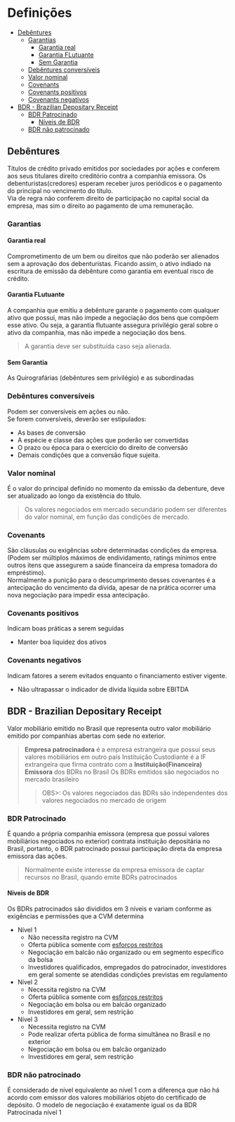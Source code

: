 # Definições<!-- omit in toc -->
- [Debêntures](#debêntures)
  - [Garantias](#garantias)
    - [Garantia real](#garantia-real)
    - [Garantia FLutuante](#garantia-flutuante)
    - [Sem Garantia](#sem-garantia)
  - [Debêntures conversíveis](#debêntures-conversíveis)
  - [Valor nominal](#valor-nominal)
  - [Covenants](#covenants)
  - [Covenants positivos](#covenants-positivos)
  - [Covenants negativos](#covenants-negativos)
- [BDR - Brazilian Depositary Receipt](#bdr---brazilian-depositary-receipt)
  - [BDR Patrocinado](#bdr-patrocinado)
    - [Níveis de BDR](#níveis-de-bdr)
  - [BDR não patrocinado](#bdr-não-patrocinado)

## Debêntures
Títulos de crédito privado emitidos por sociedades por ações e conferem aos seus titulares direito creditório contra a companhia emissora. Os debenturistas(credores) esperam receber juros periódicos e o pagamento do principal no vencimento do título.
<br>
Via de regra não conferem direito de participação no capital social da empresa, mas sim o direito ao pagamento de uma remuneração.

### Garantias 
#### Garantia real
Comprometimento de um bem ou direitos que não poderão ser alienados sem a aprovação dos debenturistas. Ficando assim, o ativo indiado na escritura de emissão da debênture como garantia em eventual risco de crédito.

#### Garantia FLutuante
A companhia que emitiu a debênture garante o pagamento com qualquer ativo que possui, mas não impede a negociação dos bens que compõem esse ativo. Ou seja, a garantia flutuante assegura privilégio geral sobre o ativo da companhia, mas não impede a negociação dos bens.
> A garantia deve ser substituída caso seja alienada.

#### Sem Garantia
As Quirografárias (debêntures sem privilégio) e as subordinadas

### Debêntures conversíveis
Podem ser conversíveis em ações ou não. <br>
Se forem conversíveis, deverão ser estipulados:
- As bases de conversão
- A espécie e classe das ações que poderão ser convertidas
- O prazo ou época para o exercício do direito de conversão
- Demais condições que a conversão fique sujeita.

### Valor nominal
É o valor do principal definido no momento da emissão da debenture, deve ser atualizado ao longo da existência do título.
> Os valores negociados em mercado secundário podem ser diferentes do valor nominal, em função das condições de mercado.

### Covenants
São cláusulas ou exigências sobre determinadas condições da empresa. (Podem ser múltiplos máximos de endividamento, ratings mínimos entre outros itens que assegurem a saúde financeira da empresa tomadora do empréstimo). <br>
Normalmente a punição para o descumprimento desses covenantes é a antecipação do vencimento da dívida, apesar de na prática ocorrer uma nova negociação para impedir essa antecipação.

### Covenants positivos
Indicam boas práticas a serem seguidas
- Manter boa liquidez dos ativos

  
### Covenants negativos
Indicam fatores a serem evitados enquanto o financiamento estiver vigente.
- Não ultrapassar o indicador de dívida líquida sobre EBITDA 

## BDR - Brazilian Depositary Receipt
Valor mobiliário emitido no Brasil que representa outro valor mobiliário emitido por companhias abertas com sede no exterior.
> **Empresa patrocinadora** é a empresa estrangeira que possui seus valores mobiliários em outro país
> Instituição Custodiante é a IF extrangeira que firma contrato com a **Instituição(Financeira) Emissora** dos BDRs no Brasil
> Os BDRs emitidos são negociados no mercado brasileiro
>>OBS>: Os valores negociados das BDRs são independentes dos valores negociados no mercado de origem

### BDR Patrocinado
É quando a própria companhia emissora (empresa que possui valores mobiliários negociados no exterior) contrata instituição depositária no Brasil, portanto, o BDR patrocinado possui participação direta da empresa emissora das ações.
> Normalmente existe interesse da empresa emissora de captar recursos no Brasil, quando emite BDRs patrocinados

#### Níveis de BDR
Os BDRs patrocinados são divididos em 3 níveis e variam conforme as exigências e permissões que a CVM determina
- Nível 1 
  - Não necessita registro na CVM
  - Oferta pública somente com [esforços restritos](../Conceitos.md/#captação-com-esforços-restritos)
  - Negociação em balcão não organizado ou em segmento específico da bolsa
  - Investidores qualificados, empregados do patrocinador, investidores em geral somente se atendidas condições previstas em regulamento
- Nível 2
  - Necessita registro na CVM
  - Oferta pública somente com [esforços restritos](../Conceitos.md/#captação-com-esforços-restritos)
  - Negociação em bolsa ou em balcão organizado
  - Investidores em geral, sem restrição
- Nível 3
  - Necessita registro na CVM
  - Pode realizar oferta pública de forma simultânea no Brasil e no exterior
  - Negociação em bolsa ou em balcão organizado
  - Investidores em geral, sem restrição

### BDR não patrocinado
É considerado de nível equivalente ao nível 1 com a diferença que não há acordo com emissor dos valores mobiliários objeto do certificado de depósito. O modelo de negociação é exatamente igual os da BDR Patrocinada nível 1